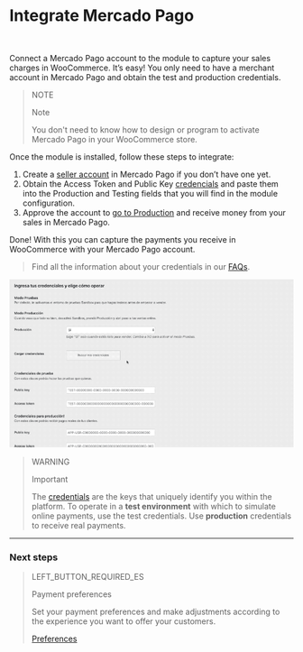 # Integrate Mercado Pago
<br/>

Connect a Mercado Pago account to the module to capture your sales charges in WooCommerce. It’s easy! You only need to have a merchant account in Mercado Pago and obtain the test and production credentials.

> NOTE
>
> Note
>
> You don't need to know how to design or program to activate Mercado Pago in your WooCommerce store.

Once the module is installed, follow these steps to integrate:

1. Create a [seller account](https://www.mercadopago.com.ar/registration-company?confirmation_url=https%3A%2F%2Fwww.mercadopago.com.ar%2Fcomo-cobrar)  in Mercado Pago if you don’t have one yet.
2. Obtain the Access Token and Public Key [credencials]([FAKER][CREDENTIALS][URL]) and paste them into the Production and Testing fields that you will find in the module configuration.
3. Approve the account to [go to Production](https://www.mercadopago.com.ar/developers/en/guides/online-payments/checkout-api/goto-production/) and receive money from your sales in Mercado Pago.

Done! With this you can capture the payments you receive in WooCommerce with your Mercado Pago account.

> Find all the information about your credentials in our [FAQs](https://www.mercadopago.com.ar/developers/en/guides/resources/faqs/credentials/). 

![Credentials flow](/images/woocomerce/es_woo_credenciales.gif)

> WARNING
>
> Important
>
> The [credentials](https://www.mercadopago.com.ar/developers/en//guides/resources/localization/credentials) are the keys that uniquely identify you within the platform. To operate in a **test environment** with which to simulate online payments, use the test credentials. Use **production** credentials to receive real payments.


---

### Next steps

> LEFT_BUTTON_REQUIRED_ES
>
> Payment preferences
>
> Set your payment preferences and make adjustments according to the experience you want to offer your customers.
>
>
> [Preferences](https://www.mercadopago.com.ar/developers/en/guides/plugins/woocommerce/preferences/)